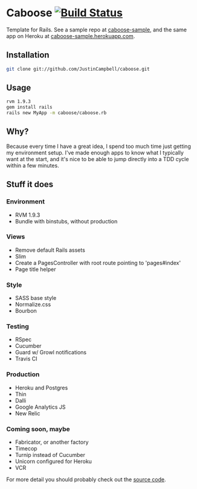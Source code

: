 # Caboose [![Build Status](https://secure.travis-ci.org/JustinCampbell/caboose.png)](https://secure.travis-ci.org/JustinCampbell/caboose)

Template for Rails. See a sample repo at [caboose-sample](http://github.com/JustinCampbell/caboose-sample), and the same app on Heroku at [caboose-sample.herokuapp.com](http://caboose-sample.herokuapp.com/).

## Installation

```sh
git clone git://github.com/JustinCampbell/caboose.git
```

## Usage

```sh
rvm 1.9.3
gem install rails
rails new MyApp -m caboose/caboose.rb
```

## Why?

Because every time I have a great idea, I spend too much time just getting
my environment setup. I've made enough apps to know what I typically want at the
start, and it's nice to be able to jump directly into a TDD cycle within a few
minutes.

## Stuff it does

### Environment

* RVM 1.9.3
* Bundle with binstubs, without production

### Views

* Remove default Rails assets
* Slim
* Create a PagesController with root route pointing to 'pages#index'
* Page title helper

### Style

* SASS base style
* Normalize.css
* Bourbon

### Testing

* RSpec
* Cucumber
* Guard w/ Growl notifications
* Travis CI

### Production

* Heroku and Postgres
* Thin
* Dalli
* Google Analytics JS
* New Relic

### Coming soon, maybe

* Fabricator, or another factory
* Timecop
* Turnip instead of Cucumber
* Unicorn configured for Heroku
* VCR

For more detail you should probably check out the [source code](https://github.com/JustinCampbell/caboose/blob/master/caboose.rb).

